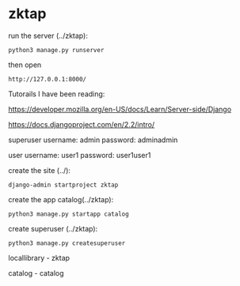 # zktap


run the server (../zktap):

    python3 manage.py runserver
    
then open

    http://127.0.0.1:8000/

Tutorails I have been reading:

https://developer.mozilla.org/en-US/docs/Learn/Server-side/Django

https://docs.djangoproject.com/en/2.2/intro/

superuser
username: admin
password: adminadmin

user
username: user1
password: user1user1


create the site (../):

    django-admin startproject zktap

create the app catalog(../zktap):

    python3 manage.py startapp catalog

create superuser (../zktap):

    python3 manage.py createsuperuser

locallibrary - zktap

  catalog - catalog
